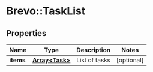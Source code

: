 # Brevo::TaskList

## Properties
Name | Type | Description | Notes
------------ | ------------- | ------------- | -------------
**items** | [**Array&lt;Task&gt;**](Task.md) | List of tasks | [optional] 



